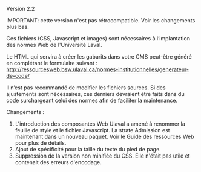 ﻿Version 2.2

IMPORTANT: cette version n'est pas rétrocompatible. Voir les changements plus bas.

Ces fichiers (CSS, Javascript et images) sont nécessaires à l’implantation des normes Web de l'Université Laval.

Le HTML qui servira à créer les gabarits dans votre CMS peut-être généré en complétant le formulaire suivant :
http://ressourcesweb.bsw.ulaval.ca/normes-institutionnelles/generateur-de-code/

Il n’est pas recommandé de modifier les fichiers sources. Si des ajustements sont nécessaires, ces derniers devraient être faits dans du code surchargeant celui des normes afin de faciliter la maintenance.

Changements :
1.  L'introduction des composantes Web Ulaval a amené à renommer la feuille de style et le fichier Javascript. La strate Admission est maintenant dans un nouveau paquet. Voir le Guide des ressources Web pour plus de détails.
2.  Ajout de spécificité pour la taille du texte du pied de page.
3.  Suppression de la version non minifiée du CSS. Elle n'était pas utile et contenait des erreurs d'encodage.
